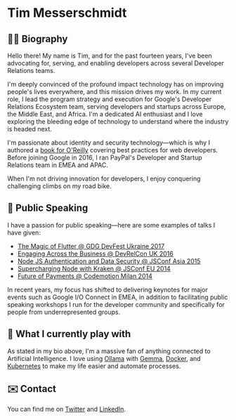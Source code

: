 # Tim Messerschmidt


## 👨‍💻 Biography

Hello there! My name is Tim, and for the past fourteen years, I've been advocating for, serving, and enabling developers across several Developer Relations teams.

I'm deeply convinced of the profound impact technology has on improving people's lives everywhere, and this mission drives my work. In my current role, I lead the program strategy and execution for Google's Developer Relations Ecosystem team, serving developers and startups across Europe, the Middle East, and Africa. I'm a dedicated AI enthusiast and I love exploring the bleeding edge of technology to understand where the industry is headed next.

I'm passionate about identity and security technology—which is why I authored a [book for O'Reilly](http://shop.oreilly.com/product/0636920044376.do) covering best practices for web developers. Before joining Google in 2016, I ran PayPal's Developer and Startup Relations team in EMEA and APAC.

When I'm not driving innovation for developers, I enjoy conquering challenging climbs on my road bike.

## 🎤 Public Speaking

I have a passion for public speaking—here are some examples of talks I have given:

- [The Magic of Flutter @ GDG DevFest Ukraine 2017](https://youtu.be/0IY6J5baAj8)
- [Engaging Across the Business @ DevRelCon UK 2016](https://youtu.be/7HYIuEm5_cg)
- [Node JS Authentication and Data Security @ JSConf Asia 2015](https://youtu.be/a8zYmRmtss0)
- [Supercharging Node with Kraken @ JSConf EU 2014](https://youtu.be/gKebfQH8aXU)
- [Future of Payments @ Codemotion Milan 2014](https://youtu.be/6YeYSpZ4Ukw)

In recent years, my focus has shifted to delivering keynotes for major events such as Google I/O Connect in EMEA, in addition to facilitating public speaking workshops I run for the developer community and specifically for people from underrepresented groups.

## 🤖 What I currently play with

As stated in my bio above, I'm a massive fan of anything connected to Artificial Intelligence. I love using [Ollama](https://github.com/ollama/ollama) with [Gemma](https://github.com/google-deepmind/gemma), [Docker](https://github.com/docker), and [Kubernetes](https://github.com/kubernetes/kubernetes) to make my life easier and automate processes.

## ✉️ Contact

You can find me on [Twitter](https://twitter.com/seraandroid) and [LinkedIn](https://www.linkedin.com/in/timmesserschmidt/).
